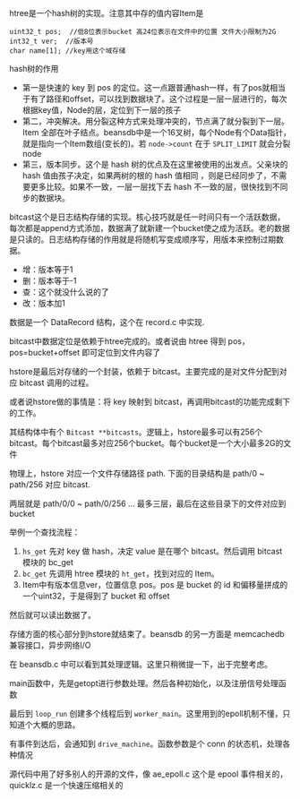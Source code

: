 htree是一个hash树的实现。注意其中存的值内容Item是

```
uint32_t pos;  //低8位表示bucket 高24位表示在文件中的位置 文件大小限制为2G
int32_t ver;  //版本号
char name[1]; //key用这个域存储
```

hash树的作用

* 第一是快速的 key 到 pos 的定位。这一点跟普通hash一样，有了pos就相当于有了路径和offset，可以找到数据块了。这个过程是一层一层进行的，每次根据key值，Node的层，定位到下一层的孩子
* 第二，冲突解决。用分裂这种方式来处理冲突的，节点满了就分裂到下一层。Item 全部在叶子结点。beansdb中是一个16叉树，每个Node有个Data指针，就是指向一个Item数组(变长的)。若 `node->count` 在于 `SPLIT_LIMIT` 就会分裂 node
* 第三，版本同步。这个是 hash 树的优点及在这里被使用的出发点。父亲块的 hash 值由孩子决定，如果两树的根的 hash 值相同 ，则是已经同步了，不需要更多比较。如果不一致，一层一层找下去 hash 不一致的层，很快找到不同步的数据块。

bitcast这个是日志结构存储的实现。核心技巧就是任一时间只有一个活跃数据，每次都是append方式添加，数据满了就新建一个bucket使之成为活跃。老的数据是只读的。日志结构存储的作用就是将随机写变成顺序写，用版本来控制过期数据。

* 增：版本等于1
* 删：版本等于-1
* 查：这个就没什么说的了
* 改：版本加1

数据是一个 DataRecord 结构，这个在 record.c 中实现.

bitcast中数据定位是依赖于htree完成的。或者说由 htree 得到 pos，pos=bucket+offset 即可定位到文件内容了

hstore是最后对存储的一个封装，依赖于 bitcast。主要完成的是对文件分配到对应 bitcast 调用的过程。

或者说hstore做的事情是：将 key 映射到 bitcast，再调用bitcast的功能完成剩下的工作。

其结构体中有个 `Bitcast **bitcasts`。逻辑上，hstore最多可以有256个bitcast。每个bitcast最多对应256个bucket。每个bucket是一个大小最多2G的文件

物理上，hstore 对应一个文件存储路径 path. 下面的目录结构是 path/0 ~ path/256 对应 bitcast.

两层就是 path/0/0 ~ path/0/256 ... 最多三层，最后在这些目录下的文件对应到bucket

举例一个查找流程：

1. `hs_get` 先对 key 做 hash，决定 value 是在哪个 bitcast。然后调用 bitcast 模块的 bc_get
2. `bc_get` 先调用 htree 模块的 `ht_get`，找到对应的 Item。
3. Item中有版本信息ver，位置信息 pos。pos 是 bucket 的 id 和偏移量拼成的一个uint32，于是得到了 bucket 和 offset

然后就可以读出数据了。

存储方面的核心部分到hstore就结束了。beansdb 的另一方面是 memcachedb 兼容接口，异步网络I/O

在 beansdb.c 中可以看到其处理逻辑。这里只稍微提一下，出于完整考虑。

main函数中，先是getopt进行参数处理。然后各种初始化，以及注册信号处理函数

最后到 `loop_run` 创建多个线程后到 `worker_main`。这里用到的epoll机制不懂，只知道个大概的思路。

有事件到达后，会通知到 `drive_machine`。函数参数是个 conn 的状态机，处理各种情况

源代码中用了好多别人的开源的文件，像 ae_epoll.c 这个是 epool 事件相关的，quicklz.c 是一个快速压缩相关的
